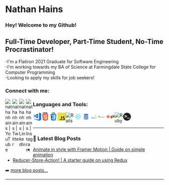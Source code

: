 # Nathan Hains


### Hey! Welcome to my Github!


## Full-Time Developer, Part-Time Student, No-Time Procrastinator!

-I'm a Flatiron 2021 Graduate for Software Engineering <br />
-I'm working towards my BA of Science at Farmingdale State College for Computer Programming<br />
-Looking to apply my skills for job seekers!


### Connect with me:

[<img align="left" alt="nathanhains | YouTube" width="22px" src="https://cdn.jsdelivr.net/npm/simple-icons@v3/icons/youtube.svg" />](https://www.youtube.com/channel/UCQIQZ965AOzXuzMdQ9rIKiw)
[<img align="left" alt="nathanhains | Twitter" width="22px" src="https://cdn.jsdelivr.net/npm/simple-icons@v3/icons/twitter.svg" />](https://twitter.com/NathanHains)
[<img align="left" alt="nathanhains | LinkedIn" width="22px" src="https://cdn.jsdelivr.net/npm/simple-icons@v3/icons/linkedin.svg" />](https://www.linkedin.com/in/nathanhains/)
[<img align="left" alt="nathanhains | Instagram" width="22px" src="https://cdn.jsdelivr.net/npm/simple-icons@v3/icons/instagram.svg" />](https://www.instagram.com/natehains/)


### Languages and Tools:

<img align="left" alt="Visual Studio Code" width="26px" src="https://raw.githubusercontent.com/github/explore/80688e429a7d4ef2fca1e82350fe8e3517d3494d/topics/visual-studio-code/visual-studio-code.png" />
<img align="left" alt="HTML5" width="26px" src="https://raw.githubusercontent.com/github/explore/80688e429a7d4ef2fca1e82350fe8e3517d3494d/topics/html/html.png" />
<img align="left" alt="CSS3" width="26px" src="https://raw.githubusercontent.com/github/explore/80688e429a7d4ef2fca1e82350fe8e3517d3494d/topics/css/css.png" />
<img align="left" alt="JavaScript" width="26px" src="https://raw.githubusercontent.com/github/explore/80688e429a7d4ef2fca1e82350fe8e3517d3494d/topics/javascript/javascript.png" />
<img align="left" alt="Rails" width="26px"
src="https://user-images.githubusercontent.com/70500787/124684886-185ed800-de9e-11eb-966b-25b8d8d32de6.png" />
<img align="left" alt="React" width="26px" src="https://raw.githubusercontent.com/github/explore/80688e429a7d4ef2fca1e82350fe8e3517d3494d/topics/react/react.png" />
<img align="left" alt="SQL" width="26px" src="https://raw.githubusercontent.com/github/explore/80688e429a7d4ef2fca1e82350fe8e3517d3494d/topics/sql/sql.png" />
<img align="left" alt="MySQL" width="26px" src="https://raw.githubusercontent.com/github/explore/80688e429a7d4ef2fca1e82350fe8e3517d3494d/topics/mysql/mysql.png" />
<img align="left" alt="MongoDB" width="26px" src="https://raw.githubusercontent.com/github/explore/80688e429a7d4ef2fca1e82350fe8e3517d3494d/topics/mongodb/mongodb.png" />
<img align="left" alt="Git" width="26px" src="https://raw.githubusercontent.com/github/explore/80688e429a7d4ef2fca1e82350fe8e3517d3494d/topics/git/git.png" />
<img align="left" alt="Ruby" width="26px"
src="https://user-images.githubusercontent.com/70500787/124684814-fb2a0980-de9d-11eb-9e17-364ec2bf3d55.png" />
<img align="left" alt="Terminal" width="26px" src="https://raw.githubusercontent.com/github/explore/80688e429a7d4ef2fca1e82350fe8e3517d3494d/topics/terminal/terminal.png" />





<br />
<br />

---

### 📕 Latest Blog Posts

<!-- BLOG-POST-LIST:START -->
- [Animate in style with Framer Motion | Guide on simple animation](https://dev.to/nathanhains/animate-in-style-with-framer-motion-14c1)
- [Reducer-Store-Action! | A starter guide on using Redux](https://dev.to/nathanhains/reducer-store-action-3h69)
<!-- BLOG-POST-LIST:END -->

➡️ [more blog posts...](https://dev.to/nathanhains)

---
